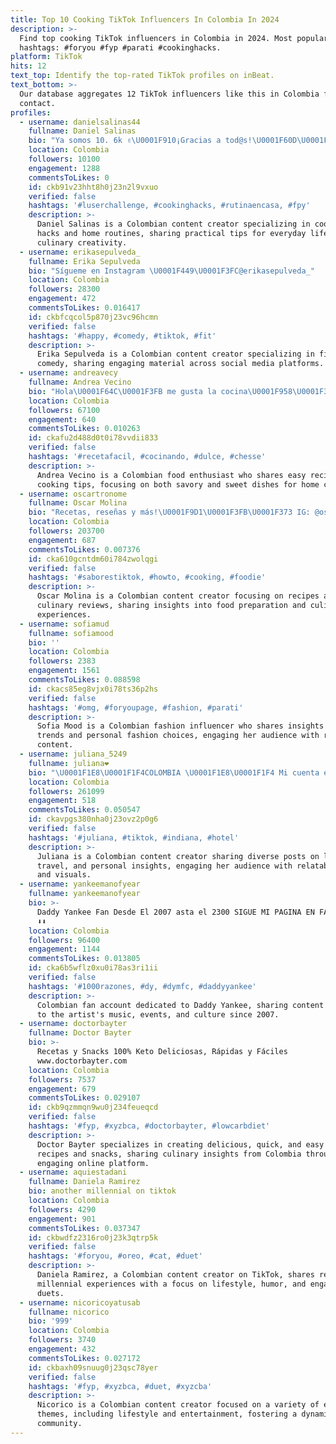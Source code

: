 ```yaml
---
title: Top 10 Cooking TikTok Influencers In Colombia In 2024
description: >-
  Find top cooking TikTok influencers in Colombia in 2024. Most popular
  hashtags: #foryou #fyp #parati #cookinghacks.
platform: TikTok
hits: 12
text_top: Identify the top-rated TikTok profiles on inBeat.
text_bottom: >-
  Our database aggregates 12 TikTok influencers like this in Colombia for you to
  contact.
profiles:
  - username: danielsalinas44
    fullname: Daniel Salinas
    bio: "Ya somos 10. 6k ✌️\U0001F910¡Gracias a tod@s!\U0001F60D\U0001F92A Vamos por mas"
    location: Colombia
    followers: 10100
    engagement: 1288
    commentsToLikes: 0
    id: ckb91v23hht8h0j23n2l9vxuo
    verified: false
    hashtags: '#luserchallenge, #cookinghacks, #rutinaencasa, #fpy'
    description: >-
      Daniel Salinas is a Colombian content creator specializing in cooking
      hacks and home routines, sharing practical tips for everyday life and
      culinary creativity.
  - username: erikasepulveda_
    fullname: Erika Sepulveda
    bio: "Sígueme en Instagram \U0001F449\U0001F3FC@erikasepulveda_"
    location: Colombia
    followers: 28300
    engagement: 472
    commentsToLikes: 0.016417
    id: ckbfcqcol5p870j23vc96hcmn
    verified: false
    hashtags: '#happy, #comedy, #tiktok, #fit'
    description: >-
      Erika Sepulveda is a Colombian content creator specializing in fitness and
      comedy, sharing engaging material across social media platforms.
  - username: andreavecy
    fullname: Andrea Vecino
    bio: "Hola\U0001F64C\U0001F3FB me gusta la cocina\U0001F958\U0001F374 Mi Instagram \U0001F449\U0001F3FB@andreavecy✨sígueme!"
    location: Colombia
    followers: 67100
    engagement: 640
    commentsToLikes: 0.010263
    id: ckafu2d488d0t0i78vvdii833
    verified: false
    hashtags: '#recetafacil, #cocinando, #dulce, #chesse'
    description: >-
      Andrea Vecino is a Colombian food enthusiast who shares easy recipes and
      cooking tips, focusing on both savory and sweet dishes for home cooks.
  - username: oscartronome
    fullname: Oscar Molina
    bio: "Recetas, reseñas y más!\U0001F9D1\U0001F3FB‍\U0001F373 IG: @oscartronome Colombia \U0001F1E8\U0001F1F4"
    location: Colombia
    followers: 203700
    engagement: 687
    commentsToLikes: 0.007376
    id: cka610gcntdm60i784zwolqgi
    verified: false
    hashtags: '#saborestiktok, #howto, #cooking, #foodie'
    description: >-
      Oscar Molina is a Colombian content creator focusing on recipes and
      culinary reviews, sharing insights into food preparation and culinary
      experiences.
  - username: sofiamud
    fullname: sofiamood
    bio: ''
    location: Colombia
    followers: 2383
    engagement: 1561
    commentsToLikes: 0.088598
    id: ckacs85eg8vjx0i78ts36p2hs
    verified: false
    hashtags: '#omg, #foryoupage, #fashion, #parati'
    description: >-
      Sofia Mood is a Colombian fashion influencer who shares insights on style
      trends and personal fashion choices, engaging her audience with relatable
      content.
  - username: juliana_5249
    fullname: juliana❤️
    bio: "\U0001F1E8\U0001F1F4COLOMBIA \U0001F1E8\U0001F1F4 Mi cuenta es de todo un poquito!\U0001F1EE\U0001F1F3"
    location: Colombia
    followers: 261099
    engagement: 518
    commentsToLikes: 0.050547
    id: ckavpgs380nha0j23ovz2p0g6
    verified: false
    hashtags: '#juliana, #tiktok, #indiana, #hotel'
    description: >-
      Juliana is a Colombian content creator sharing diverse posts on lifestyle,
      travel, and personal insights, engaging her audience with relatable themes
      and visuals.
  - username: yankeemanofyear
    fullname: yankeemanofyear
    bio: >-
      Daddy Yankee Fan Desde El 2007 asta el 2300 SIGUE MI PAGINA EN FACEBOOK
      ⬇️⬇️
    location: Colombia
    followers: 96400
    engagement: 1144
    commentsToLikes: 0.013805
    id: cka6b5wflz0xu0i78as3ri1ii
    verified: false
    hashtags: '#1000razones, #dy, #dymfc, #daddyyankee'
    description: >-
      Colombian fan account dedicated to Daddy Yankee, sharing content related
      to the artist's music, events, and culture since 2007.
  - username: doctorbayter
    fullname: Doctor Bayter
    bio: >-
      Recetas y Snacks 100% Keto Deliciosas, Rápidas y Fáciles
      www.doctorbayter.com
    location: Colombia
    followers: 7537
    engagement: 679
    commentsToLikes: 0.029107
    id: ckb9qzmmqn9wu0j234feueqcd
    verified: false
    hashtags: '#fyp, #xyzbca, #doctorbayter, #lowcarbdiet'
    description: >-
      Doctor Bayter specializes in creating delicious, quick, and easy keto
      recipes and snacks, sharing culinary insights from Colombia through an
      engaging online platform.
  - username: aquiestadani
    fullname: Daniela Ramirez
    bio: another millennial on tiktok
    location: Colombia
    followers: 4290
    engagement: 901
    commentsToLikes: 0.037347
    id: ckbwdfz2316ro0j23k3qtrp5k
    verified: false
    hashtags: '#foryou, #oreo, #cat, #duet'
    description: >-
      Daniela Ramirez, a Colombian content creator on TikTok, shares relatable
      millennial experiences with a focus on lifestyle, humor, and engaging
      duets.
  - username: nicoricoyatusab
    fullname: nicorico
    bio: '999'
    location: Colombia
    followers: 3740
    engagement: 432
    commentsToLikes: 0.027172
    id: ckbaxh09snuug0j23qsc78yer
    verified: false
    hashtags: '#fyp, #xyzbca, #duet, #xyzcba'
    description: >-
      Nicorico is a Colombian content creator focused on a variety of engaging
      themes, including lifestyle and entertainment, fostering a dynamic online
      community.
---
```


